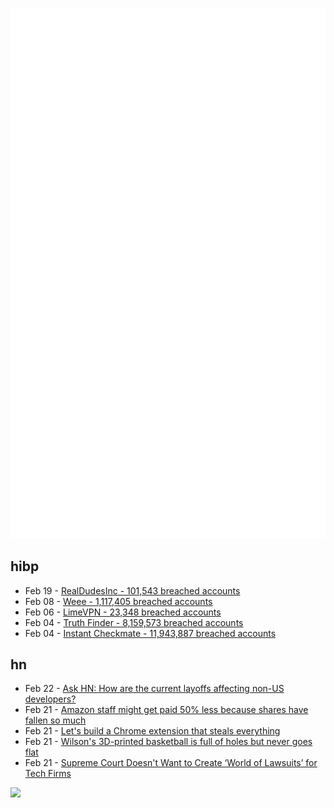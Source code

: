 ![Metrics](https://raw.githubusercontent.com/phixion/phixion/master/metrics.svg)

## hibp

<!--
for https://github.com/phixion/phixion/blob/main/.github/workflows/feeds.yml
-->
<!--START_SECTION:haveibeenpwnd-->
- Feb 19 - [RealDudesInc - 101,543 breached accounts](https://haveibeenpwned.com/PwnedWebsites#RealDudesInc)
- Feb 08 - [Weee - 1,117,405 breached accounts](https://haveibeenpwned.com/PwnedWebsites#Weee)
- Feb 06 - [LimeVPN - 23,348 breached accounts](https://haveibeenpwned.com/PwnedWebsites#LimeVPN)
- Feb 04 - [Truth Finder - 8,159,573 breached accounts](https://haveibeenpwned.com/PwnedWebsites#TruthFinder)
- Feb 04 - [Instant Checkmate - 11,943,887 breached accounts](https://haveibeenpwned.com/PwnedWebsites#InstantCheckmate)
<!--END_SECTION:haveibeenpwnd-->

## hn

<!--
for https://github.com/phixion/phixion/blob/main/.github/workflows/feeds.yml
-->
<!--START_SECTION:hn-->
- Feb 22 - [Ask HN: How are the current layoffs affecting non-US developers?](https://news.ycombinator.com/item?id=34889624)
- Feb 21 - [Amazon staff might get paid 50% less because shares have fallen so much](https://fortune.com/2023/02/21/amazon-staff-pay-50-less-expecting-shares-fallen-andy-jassy/)
- Feb 21 - [Let&#x27;s build a Chrome extension that steals everything](https://mattfrisbie.substack.com/p/spy-chrome-extension)
- Feb 21 - [Wilson&#x27;s 3D-printed basketball is full of holes but never goes flat](https://gizmodo.com/wilson-eos-nba-airless-basketball-that-never-goes-flat-1850139570)
- Feb 21 - [Supreme Court Doesn&#x27;t Want to Create ‘World of Lawsuits’ for Tech Firms](https://www.bloomberg.com/news/articles/2023-02-21/supreme-court-appears-wary-of-section-230-rules-rollback)
<!--END_SECTION:hn-->

<!--
for https://yhype.me
-->
![](https://hit.yhype.me/github/profile?user_id=13013670)
